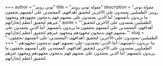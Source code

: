 +++
author = "توني روبنز"
title = "مقولة توني روبنز"
description = "مقولة توني روبنز: الطفيليين يعتمدون على الآخرين لتحقيق أهدافهم، المعتمدين على أنفسهم يحققون ما يريدون بأنفسهم؛ أما الذين يعتمدون على بعضهم فهم يدمجون مجهودهم ومجهود غيرهم لتحقيق أعظم إنجازاتهم."
quote = '''الطفيليين يعتمدون على الآخرين لتحقيق أهدافهم، المعتمدين على أنفسهم يحققون ما يريدون بأنفسهم؛ أما الذين يعتمدون على بعضهم فهم يدمجون مجهودهم ومجهود غيرهم لتحقيق أعظم إنجازاتهم.'''
slug = "الطفيليين-يعتمدون-على-الآخرين-لتحقيق-أهدافهم،-المعتمدين-على-أنفسهم-يحققون-ما-يريدون-بأنفسهم؛-أما-الذين-يعتمدون-على-بعضهم-فهم-يدمجون-مجهودهم-"
+++
الطفيليين يعتمدون على الآخرين لتحقيق أهدافهم، المعتمدين على أنفسهم يحققون ما يريدون بأنفسهم؛ أما الذين يعتمدون على بعضهم فهم يدمجون مجهودهم ومجهود غيرهم لتحقيق أعظم إنجازاتهم.
